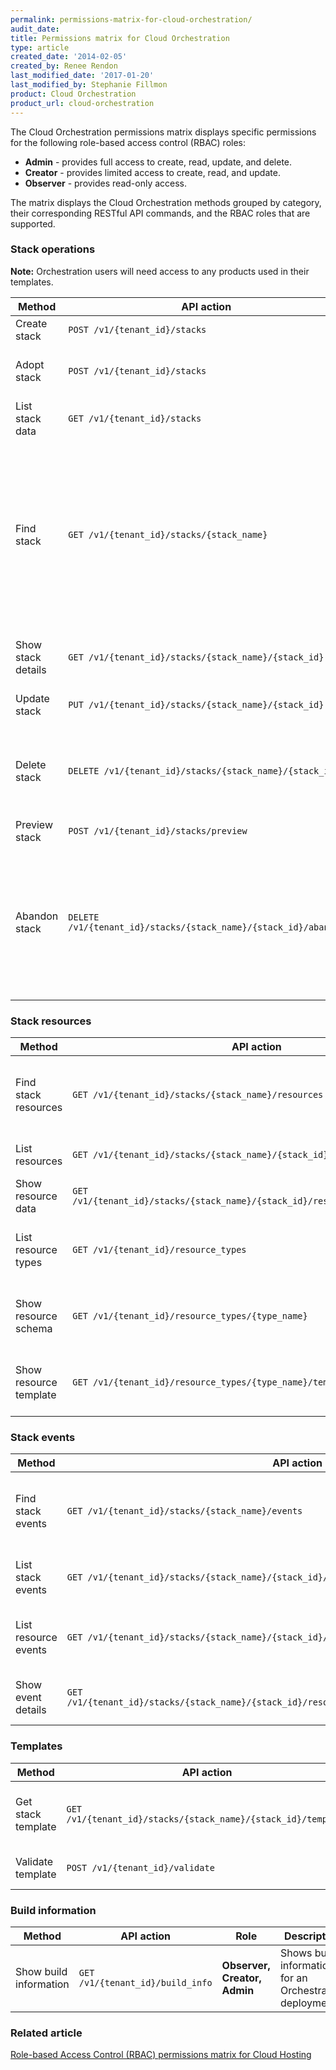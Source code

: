 ```yaml
---
permalink: permissions-matrix-for-cloud-orchestration/
audit_date:
title: Permissions matrix for Cloud Orchestration
type: article
created_date: '2014-02-05'
created_by: Renee Rendon
last_modified_date: '2017-01-20'
last_modified_by: Stephanie Fillmon
product: Cloud Orchestration
product_url: cloud-orchestration
---
```


The Cloud Orchestration permissions matrix displays specific permissions for the following role-based access control (RBAC) roles:

- **Admin** - provides full access to create, read, update, and delete.
- **Creator** - provides limited access to create, read, and update.
- **Observer** - provides read-only access.

The matrix displays the Cloud Orchestration methods grouped by category, their corresponding RESTful API commands, and the RBAC roles that are supported.

### Stack operations

**Note:** Orchestration users will need access to any products used in their templates.

Method | API action | Role | Description
--- | --- | --- | ---
Create stack | `POST /v1/{tenant_id}/stacks` | **Creator, Admin** | Creates a stack.
Adopt stack | `POST /v1/{tenant_id}/stacks` | **Creator, Admin** | Creates a stack from existing resources.
List stack data | `GET /v1/{tenant_id}/stacks` |	**Observer, Creator, Admin** | Lists active stacks.
Find stack | `GET /v1/{tenant_id}/stacks/{stack_name}` | **Observer, Creator, Admin** | Finds the canonical URL for a specified stack. Also works with verbs other than `GET`, so you can perform `PUT` and `DELETE` operations on a current stack.
Show stack details | `GET /v1/{tenant_id}/stacks/{stack_name}/{stack_id}` | **Observer, Creator, Admin** | Shows details for a specified stack.
Update stack | `PUT /v1/{tenant_id}/stacks/{stack_name}/{stack_id}` | **Creator, Admin** | Updates a specified stack.
Delete stack | `DELETE /v1/{tenant_id}/stacks/{stack_name}/{stack_id}` | **Admin** | Deletes a specified stack and any snapshots of that stack.
Preview stack | `POST /v1/{tenant_id}/stacks/preview` | **Creator, Admin** | Previews a stack.
Abandon stack | `DELETE /v1/{tenant_id}/stacks/{stack_name}/{stack_id}/abandon` | **Admin** | Deletes a specified stack but leaves its resources intact, and returns data describing the stack and its resources.

### Stack resources

Method | API action | Role | Description
--- | --- | --- | ---
Find stack resources | `GET /v1/{tenant_id}/stacks/{stack_name}/resources` | **Observer, Creator, Admin** | Finds the canonical URL for the resource list of a specified stack.
List resources | `GET /v1/{tenant_id}/stacks/{stack_name}/{stack_id}/resources` | **Observer, Creator, Admin** |	Lists resources in a stack.
Show resource data | `GET /v1/{tenant_id}/stacks/{stack_name}/{stack_id}/resources/{resource_name}` | **Observer, Creator, Admin** | Shows data for a specified resource.
List resource types	| `GET /v1/{tenant_id}/resource_types` | **Observer, Creator, Admin** | Lists the supported template resource types.
Show resource schema | `GET /v1/{tenant_id}/resource_types/{type_name}` | **Observer, Creator, Admin** | Shows the interface schema for a specified resource type.
Show resource template | `GET /v1/{tenant_id}/resource_types/{type_name}/template` | **Observer, Creator, Admin** | Shows the template representation for a specified resource type.

### Stack events

Method | API action | Role | Description
--- | --- | --- | ---
Find stack events | `GET /v1/{tenant_id}/stacks/{stack_name}/events` | **Observer, Creator, Admin** | Finds the canonical URL for the event list of a specified stack.
List stack events | `GET /v1/{tenant_id}/stacks/{stack_name}/{stack_id}/events` | **Observer, Creator, Admin** | Lists events for a specified stack.
List resource events | `GET /v1/{tenant_id}/stacks/{stack_name}/{stack_id}/resources/{resource_name}/events` |**Observer, Creator, Admin** | Lists events for a specified stack resource.
Show event details | `GET /v1/{tenant_id}/stacks/{stack_name}/{stack_id}/resources/{resource_name}/events/{event_id}` | **Observer, Creator, Admin** | Shows data about a specified event.

### Templates

Method | API action | Role | Description
--- | --- | --- | ---
Get stack template | `GET /v1/{tenant_id}/stacks/{stack_name}/{stack_id}/template` | **Observer, Creator, Admin** | Gets a template for a specified stack.
Validate template | `POST /v1/{tenant_id}/validate` | **Creator, Admin** | Validates a specified template.

### Build information

Method | API action | Role | Description
--- | --- | --- | ---
Show build information | `GET /v1/{tenant_id}/build_info` | **Observer, Creator, Admin** | Shows build information for an Orchestration deployment.

### Related article

[Role-based Access Control (RBAC) permissions matrix for Cloud Hosting](/how-to/permissions-matrix-for-role-based-access-control-rbac)
